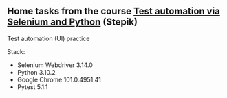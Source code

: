 ## Home tasks from the course [Test automation via Selenium and Python](https://stepik.org/course/575) (Stepik)

Test automation (UI) practice

Stack:
- Selenium Webdriver 3.14.0
- Python 3.10.2
- Google Chrome 101.0.4951.41
- Pytest 5.1.1